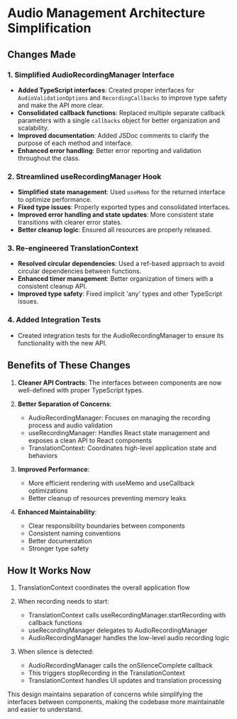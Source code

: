 # Audio Management Architecture Simplification

## Changes Made

### 1. Simplified AudioRecordingManager Interface
- **Added TypeScript interfaces**: Created proper interfaces for `AudioValidationOptions` and `RecordingCallbacks` to improve type safety and make the API more clear.
- **Consolidated callback functions**: Replaced multiple separate callback parameters with a single `callbacks` object for better organization and scalability.
- **Improved documentation**: Added JSDoc comments to clarify the purpose of each method and interface.
- **Enhanced error handling**: Better error reporting and validation throughout the class.

### 2. Streamlined useRecordingManager Hook
- **Simplified state management**: Used `useMemo` for the returned interface to optimize performance.
- **Fixed type issues**: Properly exported types and consolidated interfaces.
- **Improved error handling and state updates**: More consistent state transitions with clearer error states.
- **Better cleanup logic**: Ensured all resources are properly released.

### 3. Re-engineered TranslationContext
- **Resolved circular dependencies**: Used a ref-based approach to avoid circular dependencies between functions.
- **Enhanced timer management**: Better organization of timers with a consistent cleanup API.
- **Improved type safety**: Fixed implicit 'any' types and other TypeScript issues.

### 4. Added Integration Tests
- Created integration tests for the AudioRecordingManager to ensure its functionality with the new API.

## Benefits of These Changes

1. **Cleaner API Contracts**: The interfaces between components are now well-defined with proper TypeScript types.

2. **Better Separation of Concerns**:
   - AudioRecordingManager: Focuses on managing the recording process and audio validation
   - useRecordingManager: Handles React state management and exposes a clean API to React components
   - TranslationContext: Coordinates high-level application state and behaviors

3. **Improved Performance**:
   - More efficient rendering with useMemo and useCallback optimizations
   - Better cleanup of resources preventing memory leaks

4. **Enhanced Maintainability**:
   - Clear responsibility boundaries between components
   - Consistent naming conventions
   - Better documentation
   - Stronger type safety

## How It Works Now

1. TranslationContext coordinates the overall application flow
2. When recording needs to start:
   - TranslationContext calls useRecordingManager.startRecording with callback functions
   - useRecordingManager delegates to AudioRecordingManager
   - AudioRecordingManager handles the low-level audio recording logic

3. When silence is detected:
   - AudioRecordingManager calls the onSilenceComplete callback
   - This triggers stopRecording in the TranslationContext
   - TranslationContext handles UI updates and translation processing

This design maintains separation of concerns while simplifying the interfaces between components, making the codebase more maintainable and easier to understand.
